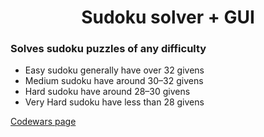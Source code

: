 <h1 align="center">Sudoku solver + GUI</h1>
<h3>Solves sudoku puzzles of any difficulty</h3>
<ul>
    <li>Easy sudoku generally have over 32 givens</li>
    <li>Medium sudoku have around 30–32 givens</li>
    <li>Hard sudoku have around 28–30 givens</li>
    <li>Very Hard sudoku have less than 28 givens</li>
</ul>
<a href="https://www.codewars.com/kata/5588bd9f28dbb06f43000085">Codewars page</a>

